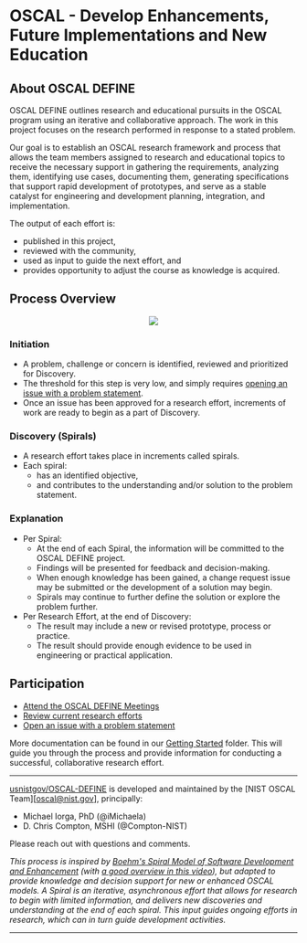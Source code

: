 # OSCAL - **D**evelop **E**nhancements, **F**uture **I**mplementations and **N**ew **E**ducation

## About OSCAL DEFINE

OSCAL DEFINE outlines research and educational pursuits in the OSCAL program using an iterative and collaborative approach. The work in this project focuses on the research performed in response to a stated problem.

Our goal is to establish an OSCAL research framework and process that allows the team members assigned to research and educational topics to receive the necessary support in gathering the requirements, analyzing them, identifying use cases, documenting them, generating specifications that support rapid development of prototypes, and serve as a stable catalyst for engineering and development planning, integration, and implementation.

The output of each effort is:

- published in this project, 
- reviewed with the community, 
- used as input to guide the next effort, and 
- provides opportunity to adjust the course as knowledge is acquired.

## Process Overview

<p align="center">
  <img src="https://user-images.githubusercontent.com/107055718/225630406-ab1a064d-5f5d-4053-b80f-7d1ae793f8cd.png">
</p>

### Initiation

- A problem, challenge or concern is identified, reviewed and prioritized for Discovery.
- The threshold for this step is very low, and simply requires [opening an issue with a problem statement](https://github.com/usnistgov/OSCAL-DEFINE/issues/new/choose).
- Once an issue has been approved for a research effort, increments of work are ready to begin as a part of Discovery.
### Discovery (Spirals)

- A research effort takes place in increments called spirals.  
- Each spiral:
  - has an identified objective,
  - and contributes to the understanding and/or solution to the problem statement.

### Explanation

- Per Spiral:
  - At the end of each Spiral, the information will be committed to the OSCAL DEFINE project.
  - Findings will be presented for feedback and decision-making.
  - When enough knowledge has been gained, a change request issue may be submitted or the development of a solution may begin.
  - Spirals may continue to further define the solution or explore the problem further.
- Per Research Effort, at the end of Discovery:
  - The result may include a new or revised prototype, process or practice.
  - The result should provide enough evidence to be used in engineering or practical application.


## Participation

- [Attend the OSCAL DEFINE Meetings](https://pages.nist.gov/OSCAL/contribute/define-meeting/)
- [Review current research efforts](https://github.com/usnistgov/OSCAL-DEFINE/tree/main/research-2023)
- [Open an issue with a problem statement](https://github.com/usnistgov/OSCAL-DEFINE/issues/new/choose)

More documentation can be found in our [Getting Started](getting-started/) folder.  This will guide you through the process and provide information for conducting a successful, collaborative research effort.

---

[usnistgov/OSCAL-DEFINE][gh-osr] is developed and maintained by the [NIST OSCAL Team][oscal@nist.gov], principally:

- Michael Iorga, PhD (@iMichaela)
- D. Chris Compton, MSHI (@Compton-NIST)

Please reach out with questions and comments.


*This process is inspired by [Boehm's *Spiral Model of Software Development and Enhancement*](https://ieeexplore.ieee.org/document/59) (with [a good overview in this video](https://www.youtube.com/watch?v=mp22SDTnsQQ)), but adapted to provide knowledge and decision support for new or enhanced OSCAL models.  A Spiral is an iterative, asynchronous effort that allows for research to begin with limited information, and delivers new discoveries and understanding at the end of each spiral.  This input guides ongoing efforts in research, which can in turn guide development activities.*

---

[gh-osr]: https://github.com/usnistgov/OSCAL-DEFINE/

